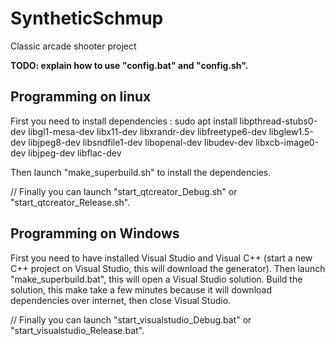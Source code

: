 SyntheticSchmup
===============
Classic arcade shooter project


**TODO: explain how to use "config.bat" and "config.sh".**

Programming on linux
--------------------
First you need to install dependencies :
sudo apt install libpthread-stubs0-dev libgl1-mesa-dev libx11-dev libxrandr-dev libfreetype6-dev libglew1.5-dev libjpeg8-dev libsndfile1-dev libopenal-dev libudev-dev libxcb-image0-dev libjpeg-dev libflac-dev

Then launch "make_superbuild.sh" to install the dependencies.

// Finally you can launch "start_qtcreator_Debug.sh" or "start_qtcreator_Release.sh".

Programming on Windows
---------------------
First you need to have installed Visual Studio and Visual C++ (start a new C++ project on Visual Studio, this will download the generator).
Then launch "make_superbuild.bat", this will open a Visual Studio solution. Build the solution, this make take a few minutes because it will download dependencies over internet, then close Visual Studio.

// Finally you can launch "start_visualstudio_Debug.bat" or "start_visualstudio_Release.bat".